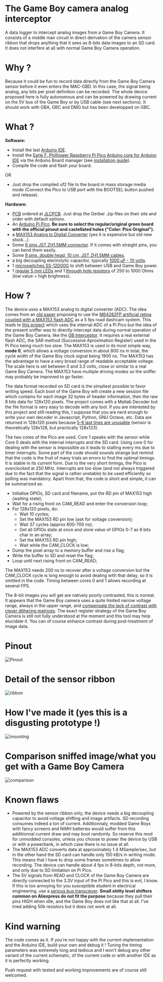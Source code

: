 # The Game Boy camera analog interceptor
A data logger to intercept analog images from a Game Boy Camera. It consists of a middle man circuit in direct derivation of the camera sensor ribbon that drops anything that it sees as 8-bits data images to an SD card. It does not interfere at all with normal Game Boy Camera operation.

# Why ?
Because it could be fun to record data directly from the Game Boy Camera sensor before it even enters the MAC-GBD. In this case, the signal being analog, any bits per pixel definition can be recorded. The whole device proposed here is fully autonomous and can be powered by drawing current on the 5V bus of the Game Boy or by USB cable (see next sections). It should work with GBA, GBC and DMG but has been developped on GBC.

# What ?
**Software:**
- Install the last [Arduino IDE](https://www.arduino.cc/en/software).
- Install the [Earle F. Philhower Raspberry Pi Pico Arduino core for Arduino IDE](https://github.com/earlephilhower/arduino-pico) via the Arduino Board manager (see [installation guide](https://github.com/earlephilhower/arduino-pico#installing-via-arduino-boards-manager)).
- Compile the code and flash your board.

OR

- Just drop the compiled uf2 file to the board in mass storage media mode (Connect the Pico to USB port with the BOOTSEL button pushed and release).

**Hardware:**
- [PCB](https://github.com/Raphael-Boichot/Game-Boy-camera-sniffer/tree/main/PCB) ordered at [JLCPCB](https://jlcpcb.com/). Just drop the Gerber .zip files on their site and order with default options.
- An [Arduino Pi Pico](https://fr.aliexpress.com/item/1005003928558306.html). **Be sure to select the regular/original green board with the official pinout and castellated holes ("Color: Pico Original").**
- a [MAX153 Analog to Digital Converter](https://fr.aliexpress.com/item/1005005084589973.html) (yes it is expensive but old new stock...)
- Some [9 pins JST ZH1.5MM connector](https://fr.aliexpress.com/item/32920487056.html). If it comes with straight pins, you can bend them easily.
- Some [9 pins, double head, 10 cm, JST ZH1.5MM cables](https://fr.aliexpress.com/item/1005004501408268.html).
- a big decoupling electrolytic capacitor, typically [1000 µF - 10 volts](https://fr.aliexpress.com/item/1005002958594141.html).
- 1 [microswitches SS-12D00G](https://fr.aliexpress.com/item/1005003938856402.html) to shift between USB and Game Boy power.
- 1 [regular 5 mm LEDs](https://fr.aliexpress.com/item/32848810276.html) and 1 [through hole resistors](https://fr.aliexpress.com/item/32866216363.html) of 250 to 1000 Ohms (low value = high brighness).

# How ?
The device uses a MAX153 analog to digital converter (ADC). The idea comes from an [old paper](https://github.com/Raphael-Boichot/Game-Boy-camera-sniffer/blob/main/Bibliography/Yerazunis%20(1999)%20An%20Inexpensive%2C%20All%20Solid-state%20Video%20and%20Data%20Recorder%20for%20Accident%20Reconstruction.pdf) proposing to use the [M64282FP artificial retina coupled with a MAX153 flash ADC](https://github.com/Raphael-Boichot/Game-Boy-camera-sniffer/blob/main/Bibliography/Mitsubishi%20Integrated%20Circuit%20M64282FP%20Image%20Sensor.pdf) as a 5 fps road dashcam system. This leads to [this project](https://github.com/Raphael-Boichot/Mitsubishi-M64282FP-dashcam) which uses the internal ADC of a Pi Pico but the idea of the present sniffer was to directly intercept data during normal operation of the Game Boy Camera, like the [GB Interceptor](https://github.com/Staacks/gbinterceptor). It requires a real external flash ADC, the SAR method (Successive Aproximation Register) used in the Pi Pico being much too slow. The MAX153 is used in its most simple way, **mode 0**, which allows a voltage conversion in about 800 ns in total, the cycle width of the Game Boy clock signal being 1900 ns. The MAX153 has the advantage to have a very broad range of readable acceptable voltage. The scale here is set between 0 and 3.3 volts, close or similar to a real Game Boy Camera. The MAX153 have multiple driving modes so the sniffer may probably be improved to go faster.

The data format recorded on SD card is the simpliest possible to favor writing speed. Each boot of the Game Boy will create a new session file which contains for each image 32 bytes of header information, then the raw 8 bits data for 128x120 pixels. The project comes with a Matlab Decoder but the file format is very easy to decode with any tool. If you are interested by this project and still reading this, I suppose that you are nerd enough to write your own decoder in Javascript, Python, GNU Octave, etc. Data are returned in 128x120 pixels because [5-6 last lines are unusable](https://github.com/Raphael-Boichot/Game-Boy-chips-decapping-project#game-boy-camera-mitsubishi-m64282fp) (sensor is theoretically 128x128, but practically 128x123).

The two cores of the Pico are used. Core 1 speaks with the sensor while Core 0 deals with the internal interrupts and the SD card. Using core 0 for dealing with the sensor is impossible as it leads to stalling every ms due to timer interrupts. Some part of the code should sounds strange but remind that the code is the fruit of many trials an errors to find the optimal timings. It is stable in its current form. Due to the very short timings, the Pico is overclocked at 250 MHz. Interrupts are too slow (and not always triggered due to the fact that the signal is rather unstable) to be used efficiently so polling was mandatory. Apart from that, the code is short and simple, it can be summarized as:
- Initialise GPIOs, SD card and filename, put the RD pin of MAX153 high (waiting state);
- Wait for a rising front on CAM_READ and enter the conversion loop;
- For 128x120 pixels, do:
  - Wait 10 cycles;
  - Set the MAX153 RD pin low (ask for voltage conversion);
  - Wait 37 cycles (approx 600-700 ns);
  - Get all GPIOs state at once and store value of GPIOs 0-7 as 8 bits char in an array;
  - Set the MAX153 RD pin high;
  - Wait while the CAM_CLOCK is low;
- Dump the pixel array to a memory buffer and rise a flag;
- Write the buffer to SD and reset the flag;
- Loop until next rising front on CAM_READ;

The MAX153 needs 200 ns to recover after a voltage conversion but the CAM_CLOCK cycle is long enough to avoid dealing with that delay, so it is omitted in the code.
Timing between cores 0 and 1 allows recording at several FPS.

The 8-bit images you will get are natively poorly contrasted, this is normal. It appears that the Game Boy camera uses a quite limited narrow voltage range, always in the upper range, and [compensate the lack of contrast with clever dithering matrices](https://github.com/HerrZatacke/dither-pattern-gen). The exact register strategy of the Game Boy Camera is still not fully understood at the moment and this tool may help elucidate it. You can of course enhance contrast during post-treatment of image data.

# Pinout
![Pinout](https://github.com/Raphael-Boichot/Game-Boy-camera-sniffer/blob/main/Bibliography/pinout.png)

# Detail of the sensor ribbon
![ribbon](https://github.com/Raphael-Boichot/Game-Boy-camera-sniffer/blob/main/Bibliography/pinout2.png)

# How I've made it (yes this is a disgusting prototype !)
![mounting](https://github.com/Raphael-Boichot/Game-Boy-camera-sniffer/blob/main/Bibliography/device.png)

# Comparison sniffed image/what you get with a Game Boy Camera
![comparison](https://github.com/Raphael-Boichot/Game-Boy-camera-sniffer/blob/main/Bibliography/test.gif)

# Known flaws
- Powered by the sensor ribbon only, the device needs a big decoupling capacitor to avoid voltage shifting and image artifacts. SD recording consumes indeed a ton of current. Additionnaly, modded Game Boys with fancy screens and NiMH batteries would suffer from this additionnal current draw and may boot randomly. So reserve this mod for unmodded consoles, unless you choose to power the device by USB or with a powerbank, in which case there is no issue at all.
- The MAX153 ADC converts data at approximately 1.4 MSample/sec, but in the other hand the SD card can handle only 150 kB/s in writing mode. This means that I have to drop some frames sometimes to allow recording. The device can handle about 4 fps in 8-bits depth, not more, and only due to SD limitation on Pi Pico.
- The 5V signals from READ and CLOCK of the Game Boy Camera are directly connected to the 3.3V input of the Pi Pico and this is evil, I know. If this is too annoying for you susceptible student in electrical engineering, use a [serious bus transciever](https://www.ti.com/lit/ds/symlink/sn74lvc4245a.pdf). **Small shitty level shifters common on Aliexpress do not fit the purpose** because they pull their pins HIGH when idle, and the Game Boy does not like that at all. I've tried adding 50k resistors but it does not work at all.

# Kind warning
The code comes as it. If you're not happy with the current implementation and the Arduino IDE, build your own and debug it ! Tuning the timing parameters was extremely long and tedious and I won't debug any other variant of the current schematic, of the current code or with another IDE as it is perfectly working.

Push request with tested and working improvements are of course still welcomed.
